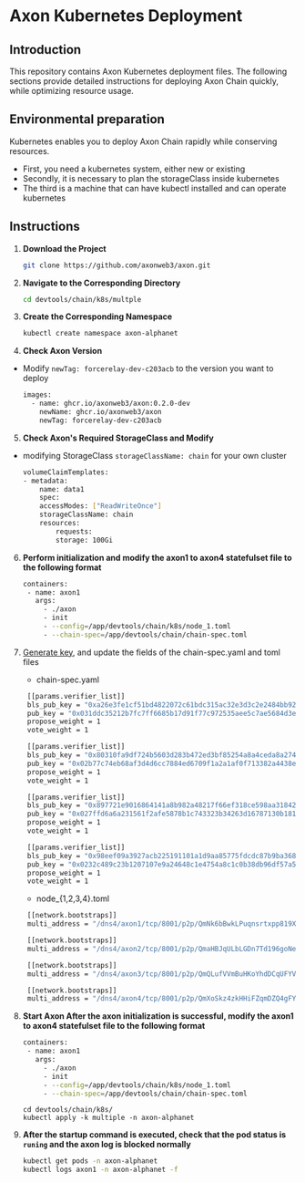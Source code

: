 # Axon Kubernetes Deployment

## Introduction
This repository contains Axon Kubernetes deployment files. The following sections provide detailed instructions for deploying Axon Chain quickly, while optimizing resource usage.

## Environmental preparation
Kubernetes enables you to deploy Axon Chain rapidly while conserving resources.

- First, you need a kubernetes system, either new or existing
- Secondly, it is necessary to plan the storageClass inside kubernetes
- The third is a machine that can have kubectl installed and can operate kubernetes

## Instructions

1. **Download the Project**

    ```bash
    git clone https://github.com/axonweb3/axon.git
    ```

2. **Navigate to the Corresponding Directory**

    ```bash
    cd devtools/chain/k8s/multple
    ```

3. **Create the Corresponding Namespace**

    ```bash
    kubectl create namespace axon-alphanet
    ```

4. **Check Axon Version**

- Modify ```newTag: forcerelay-dev-c203acb``` to the version you want to deploy

    ```bash
    images:
      - name: ghcr.io/axonweb3/axon:0.2.0-dev
        newName: ghcr.io/axonweb3/axon 
        newTag: forcerelay-dev-c203acb    
    
    ```

5. **Check Axon's Required StorageClass and Modify**

- modifying  StorageClass ```storageClassName: chain``` for your own cluster

    ```bash
    volumeClaimTemplates:
    - metadata:
        name: data1
        spec:
        accessModes: ["ReadWriteOnce"]
        storageClassName: chain
        resources:
            requests:
            storage: 100Gi    
    ```

6. **Perform initialization and modify the axon1 to axon4 statefulset file to the following format**

    ```bash
    containers:
     - name: axon1
       args:
         - ./axon
         - init
         - --config=/app/devtools/chain/k8s/node_1.toml
         - --chain-spec=/app/devtools/chain/chain-spec.toml    
    ```

7. [Generate key](https://github.com/axonweb3/axon/tree/main/core/cli#generate-keypair:~:text=Generate%20Keypair,in%20config%20file.), and update the fields of the chain-spec.yaml and toml files
   
   - chain-spec.yaml
   
   ```bash
    [[params.verifier_list]]
    bls_pub_key = "0xa26e3fe1cf51bd4822072c61bdc315ac32e3d3c2e2484bb92942666399e863b4bf56cf2926383cc706ffc15dfebc85c6"
    pub_key = "0x031ddc35212b7fc7ff6685b17d91f77c972535aee5c7ae5684d3e72b986f08834b"
    propose_weight = 1
    vote_weight = 1

    [[params.verifier_list]]
    bls_pub_key = "0x80310fa9df724b5603d283b472ed3bf85254a8a4ceda8a274b421f6cf2be1d9184267cdfe9a199d36ff14e57668a55d0"
    pub_key = "0x02b77c74eb68af3d4d6cc7884ed6709f1a2a1af0f713382a4438ec2ea3a70d4d7f"
    propose_weight = 1
    vote_weight = 1

    [[params.verifier_list]]
    bls_pub_key = "0x897721e9016864141a8b982a48217f66ef318ce598aa31842cddaaebe3cd7feab17050022afa6c2123aba39938fe4142"
    pub_key = "0x027ffd6a6a231561f2afe5878b1c743323b34263d16787130b1815fe35649b0bf5"
    propose_weight = 1
    vote_weight = 1

    [[params.verifier_list]]
    bls_pub_key = "0x98eef09a3927acb225191101a1d9aa85775fdcdc87b9ba36898f6c132b485d66aef91c0f51cda331be4f985c3be6761c"
    pub_key = "0x0232c489c23b1207107e9a24648c1e4754a8c1c0b38db96df57a526201035058cb"
    propose_weight = 1
    vote_weight = 1
   ```

   - node_{1,2,3,4}.toml

   ```bash
    [[network.bootstraps]]
    multi_address = "/dns4/axon1/tcp/8001/p2p/QmNk6bBwkLPuqnsrtxpp819XLZY3ymgjs3p1nKtxBVgqxj"

    [[network.bootstraps]]
    multi_address = "/dns4/axon2/tcp/8001/p2p/QmaHBJqULbLGDn7Td196goNebH6XMTMMu2sKNNP2DiX9S2"

    [[network.bootstraps]]
    multi_address = "/dns4/axon3/tcp/8001/p2p/QmQLufVVmBuHKoYhdDCqUFYVtLYs1quryoaA1mkQYQdWkn"

    [[network.bootstraps]]
    multi_address = "/dns4/axon4/tcp/8001/p2p/QmXoSkz4zkHHiFZqmDZQ4gFYtJ72uqtp4m6FX373X4VkRq"
   ```

7. **Start Axon After the axon initialization is successful, modify the axon1 to axon4 statefulset file to the following format**

    ```bash
    containers:
     - name: axon1
       args:
         - ./axon
         - init
         - --config=/app/devtools/chain/k8s/node_1.toml
         - --chain-spec=/app/devtools/chain/chain-spec.toml  
    ```
    ```
    cd devtools/chain/k8s/
    kubectl apply -k multiple -n axon-alphanet
    ```

8. **After the startup command is executed, check that the pod status is ```runing``` and the axon log is blocked normally**
    ```bash
    kubectl get pods -n axon-alphanet
    kubectl logs axon1 -n axon-alphanet -f 
    ```

